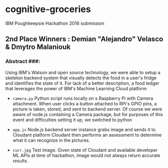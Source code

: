 # cognitive-groceries
IBM Poughkeepsie Hackathon 2016 submission

## 2nd Place Winners : Demian "Alejandro" Velasco & Dmytro Malaniouk ##

### Abstract ###:
Using IBM's Watson and open source technology, we were able to setup a skeleton backend system that
visually detects the food in a user's fridge and identifies the state of it. For lack of a better 
description, a food ledger that leverages the power of IBM's Machine Learning Cloud platform

- `camera.py`
	Python script runs locally on s Raspberry Pi with Camera attachment. 
	When user clicks a button attached to RPi's GPIO pins, a picture is 
	taken, stored, and sent to backend server. Of course we were aware of 
	node.js containing a Camera package, but for purposes of this event and
	difficulties setting it up, we switched to python
	
- `app.js`
	Node.js backend server instance grabs image and sends it to Cloudant platform
	Cloudant then performs an assessment to determine what it can recognize in the
	pictures.
	
- `curr.jpg`
	Test image. Given state of Cloudant and available developer ML APIs at time of
	hackathon, image would not always return accurate results. 